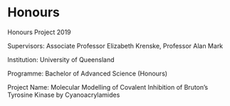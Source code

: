 # Honours
Honours Project 2019

Supervisors: Associate Professor Elizabeth Krenske, Professor Alan Mark

Institution: University of Queensland

Programme: Bachelor of Advanced Science (Honours)

Project Name: Molecular Modelling of Covalent Inhibition of Bruton’s Tyrosine Kinase by Cyanoacrylamides
